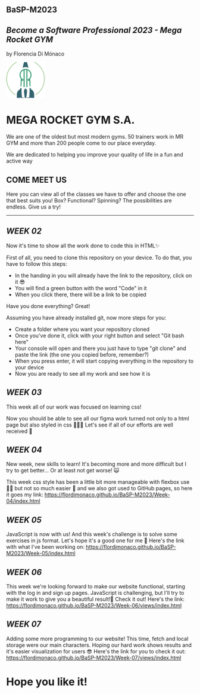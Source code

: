 ## BaSP-M2023

## _Become a Software Professional 2023 - Mega Rocket GYM_
by Florencia Di Mónaco

![Alt text](Assets/Images/logo-mega.png)
# MEGA ROCKET GYM S.A.

We are one of the oldest but most modern gyms. 
50 trainers work in MR GYM and more than 200 people come to our place everyday.

We are dedicated to helping you improve your quality of life in a fun and active way

## COME MEET US
Here you can view all of the classes we have to offer and choose the one that best suits you!
Box? Functional? Spinning? The possibilities are endless. Give us a try!

_____________________________________________________________________________________________

## _WEEK 02_

Now it's time to show all the work done to code this in HTML✨

First of all, you need to clone this repository on your device. To do that, you have to follow 
this steps:
- In the handing in you will already have the link to the repository, click on it 😎
- You will find a green button with the word "Code" in it
- When you click there, there will be a link to be copied

Have you done everything? Great!

Assuming you have already installed git, now more steps for you:
- Create a folder where you want your repository cloned
- Once you've done it, click with your right button and select "Git bash here"
- Your console will open and there you just have to type "git clone" and paste the link (the one you copied before, remember?)
- When you press enter, it will start copying everything in the repository to your device
- Now you are ready to see all my work and see how it is

## _WEEK 03_

This week all of our work was focused on learning css!

Now you should be able to see all our figma work turned not only to a html page but also styled in css 🙋🏻‍♀️
Let's see if all of our efforts are well received 🤪

## _WEEK 04_

New week, new skills to learn!
It's becoming more and more difficult but I try to get better... Or at least not get worse! 🙀

This week css style has been a little bit more manageable with flexbox use 🙌🏻 but not so much easier 👀
and we also got used to GitHub pages, so here it goes my link:
https://flordimonaco.github.io/BaSP-M2023/Week-04/index.html

## _WEEK 05_

JavaScript is now with us! And this week's challenge is to solve some exercises in js format.
Let's hope it's a good one for me 😬 Here's the link with what I've been working on: 
https://flordimonaco.github.io/BaSP-M2023/Week-05/index.html

## _WEEK 06_

This week we're looking forward to make our website functional, starting with the log in and sign up pages.
JavaScript is challenging, but I'll try to make it work to give you a beautiful result!🤪
Check it out! Here's the link: https://flordimonaco.github.io/BaSP-M2023/Week-06/views/index.html

## _WEEK 07_

Adding some more programming to our website! This time, fetch and local storage were our main characters.
Hoping our hard work shows results and it's easier visualization for users 😎
Here's the link for you to check it out: https://flordimonaco.github.io/BaSP-M2023/Week-07/views/index.html

# Hope you like it!